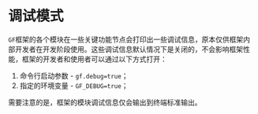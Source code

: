 
# 调试模式

`GF`框架的各个模块在一些关键功能节点会打印出一些调试信息，原本仅供框架内部开发者在开发阶段使用。这些调试信息默认情况下是关闭的，不会影响框架性能，框架的开发者和使用者可以通过以下方式打开：

1. 命令行启动参数 - `gf.debug=true`；
2. 指定的环境变量 - `GF_DEBUG=true`；


需要注意的是，框架的模块调试信息仅会输出到终端标准输出。